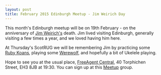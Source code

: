 ```yaml
---
layout: post
title: February 2015 Edinburgh Meetup - Jim Weirich Day
---
```


This month's Edinburgh meetup will be on 19th February - on the anniversary of [Jim Weirich's](http://en.wikipedia.org/wiki/Jim_Weirich) death. Jim lived visiting Edinburgh, generally visiting a few times a year, and we loved having him here.

At Thursday's ScotRUG we will be remembering Jim by practicing some [Ruby Koans](http://rubykoans.com), playing some [Werewolf](http://www.werewolves.com/werewolf-game/), and hopefully a bit of Ukelele playing.

Hope to see you at the usual place, [FreeAgent Central](https://goo.gl/maps/31Sgj), 40 Torphichen Street, EH3 8JB at 19:30. You can sign up at this [Meetup](http://www.meetup.com/scotrug/) group.
